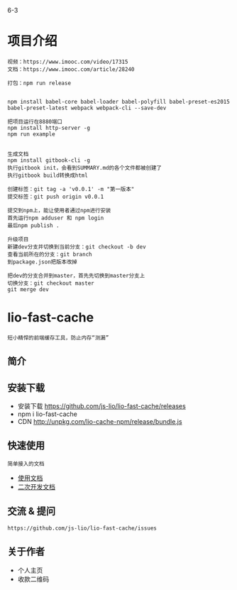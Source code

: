 6-3

# 项目介绍
    视频：https://www.imooc.com/video/17315
    文档：https://www.imooc.com/article/28240
    
    打包：npm run release
    
    
    npm install babel-core babel-loader babel-polyfill babel-preset-es2015 babel-preset-latest webpack webpack-cli --save-dev
    
    把项目运行在8880端口
    npm install http-server -g
    npm run example
    
    
    生成文档
    npm install gitbook-cli -g
    执行gitbook init，会看到SUMMARY.md的各个文件都被创建了
    执行gitbook build转换成html
    
    创建标签：git tag -a 'v0.0.1' -m "第一版本"
    提交标签：git push origin v0.0.1
    
    提交到npm上，能让使用者通过npm进行安装
    首先运行npm adduser 和 npm login
    最后npm publish .
    
    升级项目
    新建dev分支并切换到当前分支：git checkout -b dev
    查看当前所在的分支：git branch
    到package.json把版本改掉
    
    把dev的分支合并到master，首先先切换到master分支上
    切换分支：git checkout master
    git merge dev
    
    
# lio-fast-cache
    短小精悍的前端缓存工具，防止内存“测漏”
    
## 简介

## 安装下载

- 安装下载 https://github.com/js-lio/lio-fast-cache/releases
- npm i lio-fast-cache
- CDN http://unpkg.com/lio-cache-npm/release/bundle.js

## 快速使用
    简单接入的文档
    
- [使用文档](./doc/use/README.md)
- [二次开发文档](./doc/dev/README.md)

## 交流 & 提问
    https://github.com/js-lio/lio-fast-cache/issues

## 关于作者

- 个人主页
- 收款二维码






